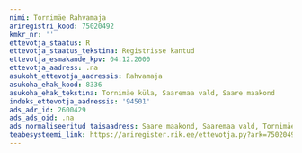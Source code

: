 ```yaml
---
nimi: Tornimäe Rahvamaja
ariregistri_kood: 75020492
kmkr_nr: ''
ettevotja_staatus: R
ettevotja_staatus_tekstina: Registrisse kantud
ettevotja_esmakande_kpv: 04.12.2000
ettevotja_aadress: .na
asukoht_ettevotja_aadressis: Rahvamaja
asukoha_ehak_kood: 8336
asukoha_ehak_tekstina: Tornimäe küla, Saaremaa vald, Saare maakond
indeks_ettevotja_aadressis: '94501'
ads_adr_id: 2600429
ads_ads_oid: .na
ads_normaliseeritud_taisaadress: Saare maakond, Saaremaa vald, Tornimäe küla, Rahvamaja
teabesysteemi_link: https://ariregister.rik.ee/ettevotja.py?ark=75020492&ref=rekvisiidid
---
```

